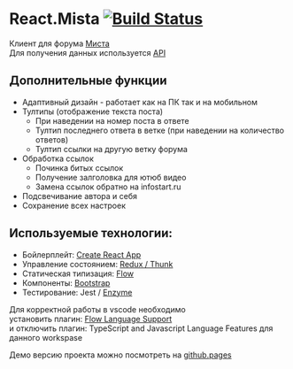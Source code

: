 # React.Mista [![Build Status](https://api.travis-ci.org/a-sitnikov/react.mista.svg?branch=master)](https://travis-ci.org/a-sitnikov/react.mista)

Клиент для форума [Миста](https://www.forum.mista.ru)<br>
Для получения данных используется [API](https://wiki.mista.ru/doku.php?id=life:forum:ajax-api)<br>

## Дополнительные функции
* Адаптивный дизайн - работает как на ПК так и на мобильном
* Тултипы (отображение текста поста)
  * При наведении на номер поста в ответе
  * Тултип последнего ответа в ветке (при наведении на количество ответов)
  * Тултип ссылки на другую ветку форума
* Обработка ссылок
  * Починка битых ссылок
  * Получение залголовка для ютюб видео
  * Замена ссылок обратно на infostart.ru
* Подсвечивание автора и себя
* Сохранение всех настроек

## Используемые технологии:
* Бойлерплейт:  [Create React App](https://github.com/facebookincubator/create-react-app)
* Управление состоянием: [Redux / Thunk](https://github.com/reduxjs/redux-thunk)
* Статическая типизация: [Flow](https://flowtype.org/)
* Компоненты: [Bootstrap](https://react-bootstrap.github.io/)
* Тестирование: Jest / [Enzyme](https://airbnb.io/enzyme/)

Для корректной работы в vscode необходимо<br>
установить плагин: [Flow Language Support](https://marketplace.visualstudio.com/items?itemName=flowtype.flow-for-vscode)<br>
и отключить плагин: TypeScript and Javascript Language Features для данного workspase

Демо версию проекта можно посмотреть на [github.pages](https://a-sitnikov.github.io/react.mista/)